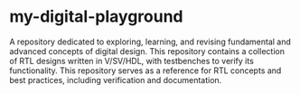 # my-digital-playground
A repository dedicated to exploring, learning, and revising fundamental and advanced concepts of digital design. This repository contains a collection of RTL designs written in V/SV/HDL, with testbenches to verify its functionality.  This repository serves as a reference for RTL concepts and best practices, including verification and documentation.
